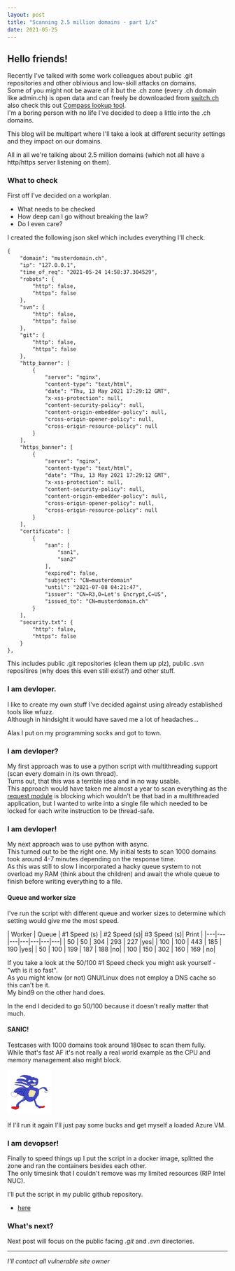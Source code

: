 ```yaml
---
layout: post
title: "Scanning 2.5 million domains - part 1/x"
date: 2021-05-25
---
```

## Hello friends!
Recently I've talked with some work colleagues about public .git repositories and other oblivious and low-skill attacks on domains.  
Some of you might not be aware of it but the .ch zone (every .ch domain like admin.ch) is open data and can freely be downloaded from [switch.ch](https://www.switch.ch/open-data/) also check this out [Compass lookup tool](https://search-ch-domains.idocker.hacking-lab.com/tool/deploy).  
I'm a boring person with no life I've decided to deep a little into the .ch domains.


This blog will be multipart where I'll take a look at different security settings and they impact on our domains.


All in all we're talking about 2.5 million domains (which not all have a http/https server listening on them).


### What to check
First off I've decided on a workplan. 
- What needs to be checked
- How deep can I go without breaking the law?
- Do I even care?

I created the following json skel which includes everything I'll check.
```
{
	"domain": "musterdomain.ch",
	"ip": "127.0.0.1",
	"time_of_req": "2021-05-24 14:58:37.304529",
	"robots": {
		"http": false,
		"https": false
	},
	"svn": {
		"http": false,
		"https": false
	},
	"git": {
		"http": false,
		"https": false
	},
	"http_banner": [
		{
			"server": "nginx",
			"content-type": "text/html",
			"date": "Thu, 13 May 2021 17:29:12 GMT",
			"x-xss-protection": null,
			"content-security-policy": null,
			"content-origin-embedder-policy": null,
			"cross-origin-opener-policy": null,
			"cross-origin-resource-policy": null
		}
	],
	"https_banner": [
		{
			"server": "nginx",
			"content-type": "text/html",
			"date": "Thu, 13 May 2021 17:29:12 GMT",
			"x-xss-protection": null,
			"content-security-policy": null,
			"content-origin-embedder-policy": null,
			"cross-origin-opener-policy": null,
			"cross-origin-resource-policy": null
		}
	],
	"certificate": [
		{
			"san": [
				"san1",
				"san2"
			],
			"expired": false,
			"subject": "CN=musterdomain"
			"until": "2021-07-08 04:21:47",
			"issuer": "CN=R3,O=Let's Encrypt,C=US",
			"issued_to": "CN=musterdomain.ch"
		}
	],
	"security.txt": {
		"http": false,
		"https": false
	}
},
```

This includes public .git repositories (clean them up plz), public .svn repositires (why does this even still exist?) and other stuff.

### I am devloper.
I like to create my own stuff I've decided against using already established tools like wfuzz.  
Although in hindsight it would have saved me a lot of headaches...

Alas I put on my programming socks and got to town.

### I am devloper?
My first approach was to use a python script with multithreading support (scan every domain in its own thread).  
Turns out, that this was a terrible idea and in no way usable.  
This approach would have taken me almost a year to scan everything as the [request module](https://pypi.org/project/requests/) is blocking which wouldn't be that bad in a multithreaded application,
but I wanted to write into a single file which needed to be locked for each write instruction to be thread-safe.

### I am devloper!
My next approach was to use python with async.  
This turned out to be the right one. My initial tests to scan 1000 domains took around 4-7 minutes depending on the response time.  
As this was still to slow I incorporated a  hacky queue system to not overload my RAM (think about the children) and await the whole queue to finish before writing everything to a file.

#### Queue and worker size
I've run the script with different queue and worker sizes to determine which setting would give me the most speed.


| Worker | Queue | #1 Speed (s) | #2 Speed (s)| #3 Speed (s)| Print |
|---|---|---|---|---|---|---|
| 50 | 50 | 304 | 293 | 227 |yes|
| 100 | 100 | 443 | 185 | 190 |yes|
| 50 | 100 | 199 | 187 | 188 |no|
| 100 | 150 | 302 | 160 | 169 | no|

If you take a look at the 50/100 #1 Speed check you might ask yourself - "wth is it so fast".  
As you might know (or not) GNU/Linux does not employ a DNS cache so this can't be it.  
My bind9 on the other hand does.

In the end I decided to go 50/100 because it doesn't really matter that much.

#### SANIC!
Testcases with 1000 domains took around 180sec to scan them fully.  
While that's fast AF it's not really a real world example as the CPU and memory management also might block.  

<img src="/assets/images/sanic.png" style="max-width:20%" class="center">

If I'll run it again I'll just pay some bucks and get myself a loaded Azure VM.

### I am devopser!
Finally to speed things up I put the script in a docker image, splitted the zone and ran the containers besides each other.  
The only timesink that I couldn't remove was my limited resources (RIP Intel NUC).

I'll put the script in my public github repository.
- [here](https://github.com/b401/ohayou)


### What's next?

Next post will focus on the public facing _.git_ and _.svn_ directories.

---

_I'll contact all vulnerable site owner_
